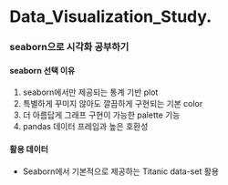 # Data_Visualization_Study.
### seaborn으로 시각화 공부하기
#### seaborn 선택 이유
1. seaborn에서만 제공되는 통계 기반 plot
2. 특별하게 꾸미지 않아도 깔끔하게 구현되는 기본 color
3. 더 아름답게 그래프 구현이 가능한 palette 기능
4. pandas 데이터 프레임과 높은 호환성

#### 활용 데이터
 - Seaborn에서 기본적으로 제공하는 Titanic data-set 활용
